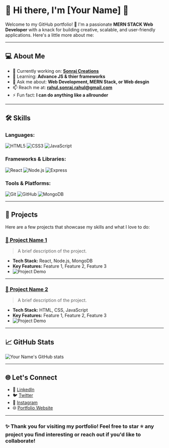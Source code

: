 # 🌟 Hi there, I'm [Your Name] 👋

Welcome to my GitHub portfolio! 🚀 I'm a passionate **MERN STACK Web Developer** with a knack for building creative, scalable, and user-friendly applications. Here's a little more about me:

---

## 💻 About Me
- 🔭 Currently working on: **[Sonraj Creations](https://www.instagram.com/sonrajcreations/)**
- 🌱 Learning: **Advance JS & thier frameworks**
- 💬 Ask me about: **Web Development, MERN Stack, or Web desgin**
- 📫 Reach me at: **[rahul.sonraj.rahul@gmail.com](mailto:rahul.sonraj.rahul@gmail.com)**
- ⚡ Fun fact: **I can do anything like a allrounder**

---

## 🛠️ Skills
### Languages:
![HTML5](https://img.shields.io/badge/HTML5-E34F26?style=for-the-badge&logo=html5&logoColor=white)
![CSS3](https://img.shields.io/badge/CSS3-1572B6?style=for-the-badge&logo=css3&logoColor=white)
![JavaScript](https://img.shields.io/badge/JavaScript-F7DF1E?style=for-the-badge&logo=javascript&logoColor=black)

### Frameworks & Libraries:
![React](https://img.shields.io/badge/React-20232A?style=for-the-badge&logo=react&logoColor=61DAFB)
![Node.js](https://img.shields.io/badge/Node.js-339933?style=for-the-badge&logo=node-dot-js&logoColor=white)
![Express](https://img.shields.io/badge/Express.js-404D59?style=for-the-badge)

### Tools & Platforms:
![Git](https://img.shields.io/badge/Git-F05032?style=for-the-badge&logo=git&logoColor=white)
![GitHub](https://img.shields.io/badge/GitHub-181717?style=for-the-badge&logo=github&logoColor=white)
![MongoDB](https://img.shields.io/badge/MongoDB-4EA94B?style=for-the-badge&logo=mongodb&logoColor=white)

---

## 🚀 Projects
Here are a few projects that showcase my skills and what I love to do:

### [📖 Project Name 1](https://github.com/yourusername/project1)
> A brief description of the project.
- **Tech Stack:** React, Node.js, MongoDB
- **Key Features:** Feature 1, Feature 2, Feature 3
- ![Project Demo]([https://via.placeholder.com/400x200](https://private-user-images.githubusercontent.com/154493796/293205159-04c1fc54-34de-43ea-aeb9-8d8ed012bc87.jpg?jwt=eyJhbGciOiJIUzI1NiIsInR5cCI6IkpXVCJ9.eyJpc3MiOiJnaXRodWIuY29tIiwiYXVkIjoicmF3LmdpdGh1YnVzZXJjb250ZW50LmNvbSIsImtleSI6ImtleTUiLCJleHAiOjE3MzIxNTk5MjMsIm5iZiI6MTczMjE1OTYyMywicGF0aCI6Ii8xNTQ0OTM3OTYvMjkzMjA1MTU5LTA0YzFmYzU0LTM0ZGUtNDNlYS1hZWI5LThkOGVkMDEyYmM4Ny5qcGc_WC1BbXotQWxnb3JpdGhtPUFXUzQtSE1BQy1TSEEyNTYmWC1BbXotQ3JlZGVudGlhbD1BS0lBVkNPRFlMU0E1M1BRSzRaQSUyRjIwMjQxMTIxJTJGdXMtZWFzdC0xJTJGczMlMkZhd3M0X3JlcXVlc3QmWC1BbXotRGF0ZT0yMDI0MTEyMVQwMzI3MDNaJlgtQW16LUV4cGlyZXM9MzAwJlgtQW16LVNpZ25hdHVyZT1jMzJjZTY3Zjk0YzIzYzBkZWFmZmM1OTYxZDY2NTg3MDQzMGU3YzI0MjMwMGUxYzA3MzQ2YzEwZDc0OGM1NzA2JlgtQW16LVNpZ25lZEhlYWRlcnM9aG9zdCJ9.Ri27k-HwGefTBUEazM710KUZHQ1fmJKPlpZ1ZS7B6bE))

---

### [🎨 Project Name 2](https://github.com/yourusername/project2)
> A brief description of the project.
- **Tech Stack:** HTML, CSS, JavaScript
- **Key Features:** Feature 1, Feature 2, Feature 3
- ![Project Demo](https://via.placeholder.com/400x200)

---

## 📈 GitHub Stats
![Your Name's GitHub stats](https://github-readme-stats.vercel.app/api?username=yourusername&show_icons=true&theme=radical)

---

## 🌐 Let's Connect
- 💼 [LinkedIn](https://www.linkedin.com/in/yourprofile/)
- 🐦 [Twitter](https://twitter.com/yourprofile)
- 📸 [Instagram](https://instagram.com/yourprofile)
- 🌐 [Portfolio Website](https://yourwebsite.com)

---

### ✨ Thank you for visiting my portfolio! Feel free to star ⭐ any project you find interesting or reach out if you'd like to collaborate!

